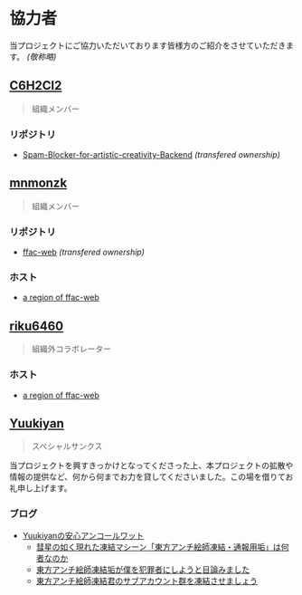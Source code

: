 # 協力者

[GITHUB-C6H2CL2]: https://github.com/C6H2Cl2
[GITHUB-FFAC-FFAC-WEB]: https://github.com/Twitter-FFAC/ffac-web
[GITHUB-FFAC-SPAM-BLOCKER-FOR-ARTISTIC-CREATIVITY-BACKEND]: https://github.com/Twitter-FFAC/Spam-Blocker-for-artistic-creativity-Backend
[GITHUB-MNMONZK]: https://github.com/mnmonzk
[GITHUB-MNMONZK-HOST-FFAC-WEB]: https://ffac.mnmonzk.f5.si
[GITHUB-RIKU6460]: https://github.com/riku6460
[GITHUB-RIKU6460-HOST-FFAC-WEB]: https://ffac.riku6460.tk
[HATENA-BLOG-SUGUNIKESE]: http://sugunikese.hatenablog.com
[HATENA-BLOG-SUGUNIKESE-ENTRY-2017-08-26-224556]: http://sugunikese.hatenablog.com/entry/2017/08/26/224556
[HATENA-BLOG-SUGUNIKESE-ENTRY-2017-08-27-201049]: http://sugunikese.hatenablog.com/entry/2017/08/27/201049
[HATENA-BLOG-SUGUNIKESE-ENTRY-2017-08-28-023928]: http://sugunikese.hatenablog.com/entry/2017/08/28/023928
[TWITTER-YUUKIYAN]: https://twitter.com/Sakurauchist
<!-- end of link references field -->

当プロジェクトにご協力いただいております皆様方のご紹介をさせていただきます。
*(敬称略)*

## [C6H2Cl2][GITHUB-C6H2CL2]

> 組織メンバー

### リポジトリ

* [Spam-Blocker-for-artistic-creativity-Backend][GITHUB-FFAC-SPAM-BLOCKER-FOR-ARTISTIC-CREATIVITY-BACKEND] *(transfered ownership)*

## [mnmonzk][GITHUB-MNMONZK]

> 組織メンバー

### リポジトリ

* [ffac-web][GITHUB-FFAC-FFAC-WEB] *(transfered ownership)*

### ホスト

* [a region of ffac-web][GITHUB-MNMONZK-HOST-FFAC-WEB]

## [riku6460][GITHUB-RIKU6460]

> 組織外コラボレーター

### ホスト

* [a region of ffac-web][GITHUB-RIKU6460-HOST-FFAC-WEB]

## [Yuukiyan][TWITTER-YUUKIYAN]

> スペシャルサンクス

当プロジェクトを興すきっかけとなってくださった上、本プロジェクトの拡散や情報の提供など、何から何までお力を貸してくださいました。この場を借りてお礼申し上げます。

### ブログ

* [Yuukiyanの安心アンコールワット][HATENA-BLOG-SUGUNIKESE]
  * [彗星の如く現れた凍結マシーン「東方アンチ絵師凍結・通報用垢」は何者なのか][HATENA-BLOG-SUGUNIKESE-ENTRY-2017-08-26-224556]
  * [東方アンチ絵師凍結垢が僕を犯罪者にしようと目論みました][HATENA-BLOG-SUGUNIKESE-ENTRY-2017-08-27-201049]
  * [東方アンチ絵師凍結君のサブアカウント群を凍結させましょう][HATENA-BLOG-SUGUNIKESE-ENTRY-2017-08-28-023928]